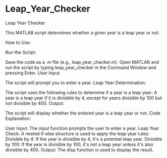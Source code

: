 # Leap_Year_Checker
Leap Year Checker

This MATLAB script determines whether a given year is a leap year or not.

How to Use:

Run the Script:

Save the code as a .m file (e.g., leap_year_checker.m).
Open MATLAB and run the script by typing leap_year_checker in the Command Window and pressing Enter.
User Input:

The script will prompt you to enter a year.
Leap Year Determination:

The script uses the following rules to determine if a year is a leap year:
A year is a leap year if it is divisible by 4, except for years divisible by 100 but not divisible by 400.
Output:

The script will display whether the entered year is a leap year or not.
Code Explanation:

User Input:
The input function prompts the user to enter a year.
Leap Year Check:
A nested if-else structure is used to apply the leap year rules:
Divisible by 4: If the year is divisible by 4, it's a potential leap year.
Divisible by 100: If the year is divisible by 100, it's not a leap year unless it's also divisible by 400.
Output:
The disp function is used to display the result.

